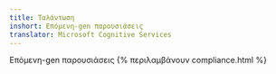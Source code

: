 ```yaml
---
title: Ταλάντωση
inshort: Επόμενη-gen παρουσιάσεις
translator: Microsoft Cognitive Services
---
```


Επόμενη-gen παρουσιάσεις
{% περιλαμβάνουν compliance.html %}

